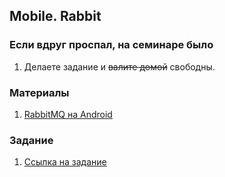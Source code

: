 ﻿## Mobile. Rabbit

### Если вдруг проспал, на семинаре было
1. Делаете задание и ~~валите домой~~ свободны.

### Материалы
1. [RabbitMQ на Android](https://www.cloudamqp.com/blog/rabbitmq-on-android-studio.html)

### Задание
1. [Ссылка на задание](https://docs.google.com/document/d/1eNSbNf4uhhfathvqwl1jpyMX59Xg-cUwQ4HFl5VvvfU/edit)